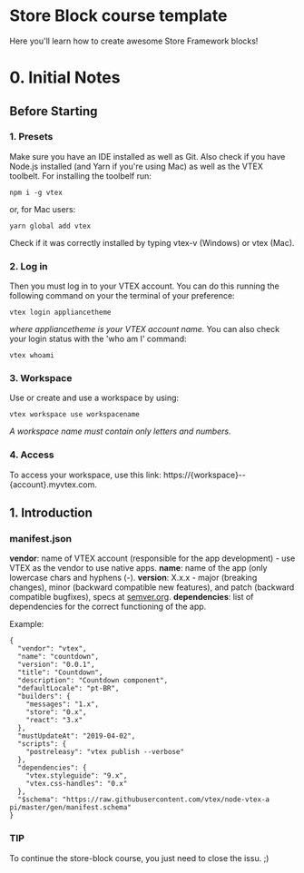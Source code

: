 # Store Block course template

Here you'll learn how to create awesome Store Framework blocks!

# 0. Initial Notes

## Before Starting

### 1. Presets
Make sure you have an IDE installed as well as Git.
Also check if you have Node.js installed (and Yarn if you're using Mac) as well as the VTEX toolbelt.
For installing the toolbelf run:
```
npm i -g vtex
```
or, for Mac users:
```
yarn global add vtex
```
Check if it was correctly installed by typing vtex-v (Windows) or vtex (Mac).

### 2. Log in
Then you must log in to your VTEX account.
You can do this running the following command on your the terminal of your preference:
```
vtex login appliancetheme
```
_where appliancetheme is your VTEX account name._
You can also check your login status with the 'who am I' command:
```
vtex whoami
```

### 3. Workspace
Use or create and use a workspace by using:
```
vtex workspace use workspacename
```
_A workspace name must contain only letters and numbers._

### 4. Access
To access your workspace, use this link: https://{workspace}--{account}.myvtex.com.

## 1. Introduction

### manifest.json

**vendor**: name of VTEX account (responsible for the app development) - use VTEX as the vendor to use native apps.
**name**: name of the app (only lowercase chars and hyphens (-).
**version**: X.x.x - major (breaking changes), minor (backward compatible new features), and patch (backward compatible bugfixes), specs at [semver.org](https://semver.org/).
**dependencies**: list of dependencies for the correct functioning of the app.

Example:
```
{
  "vendor": "vtex",
  "name": "countdown",
  "version": "0.0.1",
  "title": "Countdown",
  "description": "Countdown component",
  "defaultLocale": "pt-BR",
  "builders": {
    "messages": "1.x",
    "store": "0.x",
    "react": "3.x"
  },
  "mustUpdateAt": "2019-04-02",
  "scripts": {
    "postreleasy": "vtex publish --verbose"
  },
  "dependencies": {
    "vtex.styleguide": "9.x",
    "vtex.css-handles": "0.x"
  },
  "$schema": "https://raw.githubusercontent.com/vtex/node-vtex-a pi/master/gen/manifest.schema"
}
```

### TIP
To continue the store-block course, you just need to close the issu. ;)

